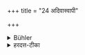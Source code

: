 +++
title = "24 अदिवास्वापी"

+++

<details><summary>Bühler</summary>

24. He shall not sleep in the day-time.
</details>

<details><summary>हरदत्त-टीका</summary>

## सूत्रम्
अदिवास्वापी ॥ २४ ॥
### टिप्पनी
न दिवा स्वप्यात् ॥ २४ ॥
</details>
